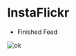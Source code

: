 # InstaFlickr
* Finished Feed

![ok](https://github.com/lianghao208/InstaFlickr/blob/master/app/src/main/res/drawable/ezgif.com-gif-maker.gif)
